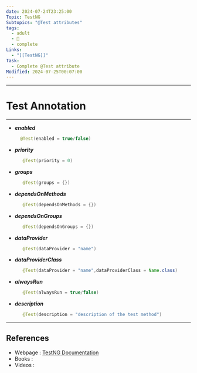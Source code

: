 ```yaml
---
date: 2024-07-24T23:25:00
Topic: TestNG
Subtopics: "@Test attributes"
tags:
  - adult
  - 🦋
  - complete
Links:
  - "[[TestNG]]"
Task:
  - Complete @Test attribute
Modified: 2024-07-25T00:07:00
---
```



---

# Test Annotation
---
- ***enabled***
  
  ```java
	@Test(enabled = true/false)
  ```
- ***priority***
  
    ```java
	   @Test(priority = 0)
    ```
- ***groups***
  
    ```java
	   @Test(groups = {})
	```
- ***dependsOnMethods***
  
    ```java
	   @Test(dependsOnMethods = {})
	```
- ***dependsOnGroups***
  
    ```java
	   @Test(dependsOnGroups = {})
	```
- ***dataProvider***
  
    ```java
	   @Test(dataProvider = "name")
	```
- ***dataProviderClass***
  
    ```java
	   @Test(dataProvider = "name",dataProviderClass = Name.class)
	```
- ***alwaysRun***
  
    ```java
	   @Test(alwaysRun = true/false)
	```
- ***description***
  
    ```java
	   @Test(description = "description of the test method")
	```





---














## References
- Webpage : [TestNG Documentation](https://testng.org/)
- Books   :
- Videos  :
